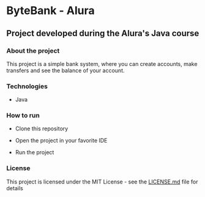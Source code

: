 # ByteBank - Alura
## Project developed during the Alura's Java course

### About the project

This project is a simple bank system, where you can create accounts, make transfers and see the balance of your account.

### Technologies

- Java

### How to run

- Clone this repository

- Open the project in your favorite IDE

- Run the project

### License

This project is licensed under the MIT License - see the [LICENSE.md](LICENSE) file for details